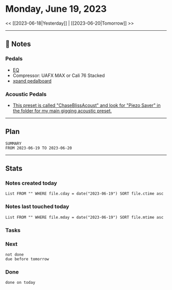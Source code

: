 


# Monday, June 19, 2023

<< [[2023-06-18|Yesterday]] | [[2023-06-20|Tomorrow]] >>

---

## 📝 Notes




### Pedals

- [EQ](https://www.string6.co.il/product-category/effect-pedals/eq?filter=category&pa_brand%5B%5D=285&maxPrice=1450&minPrice=0)
- Compressor: UAFX MAX or Cali 76 Stacked
- [xpand pedalboard](https://www.amazon.com/DAddario-Accessories-PW-XPNDPB-01-Pedalboards/dp/B08YH3935J?crid=1IEV1S2X4A5WV&keywords=xpand%2Bpedalboard&qid=1646841056&s=musical-instruments&sprefix=xpand,mi,65&sr=1-3&th=1&linkCode=sl1&tag=heyworshiplea-20&linkId=d610b313eff82b3fa361ac3cb2ecf268&language=en_US&ref_=as_li_ss_tl)

### Acoustic Pedals
- [This preset is called "ChaseBlissAcoust" and look for "Piezo Saver" in the folder for my main gigging acoustic preset.](https://www.youtube.com/watch?v=YjRRsOOobAI)


---

## Plan

```toggl
SUMMARY
FROM 2023-06-19 TO 2023-06-20
```



---
## Stats
### Notes created today
```dataview
List FROM "" WHERE file.cday = date("2023-06-19") SORT file.ctime asc
```

### Notes last touched today
```dataview
List FROM "" WHERE file.mday = date("2023-06-19") SORT file.mtime asc
```



### Tasks

### Next

```tasks
not done 
due before tomorrow
```

### Done

```tasks
done on today
```
